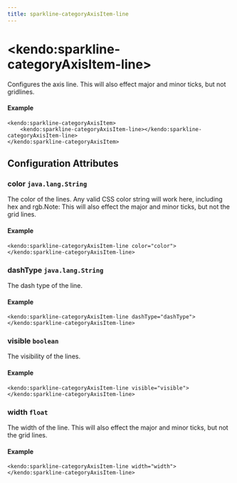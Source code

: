 ```yaml
---
title: sparkline-categoryAxisItem-line
---
```


# \<kendo:sparkline-categoryAxisItem-line\>

Configures the axis line. This will also effect major and minor ticks, but not gridlines.

#### Example
    <kendo:sparkline-categoryAxisItem>
        <kendo:sparkline-categoryAxisItem-line></kendo:sparkline-categoryAxisItem-line>
    </kendo:sparkline-categoryAxisItem>

## Configuration Attributes

### color `java.lang.String`

The color of the lines. Any valid CSS color string will work here, including hex and rgb.Note: This will also effect the major and minor ticks, but not the grid lines.

#### Example
    <kendo:sparkline-categoryAxisItem-line color="color">
    </kendo:sparkline-categoryAxisItem-line>

### dashType `java.lang.String`

The dash type of the line.

#### Example
    <kendo:sparkline-categoryAxisItem-line dashType="dashType">
    </kendo:sparkline-categoryAxisItem-line>

### visible `boolean`

The visibility of the lines.

#### Example
    <kendo:sparkline-categoryAxisItem-line visible="visible">
    </kendo:sparkline-categoryAxisItem-line>

### width `float`

The width of the line. This will also effect the major and minor ticks, but
not the grid lines.

#### Example
    <kendo:sparkline-categoryAxisItem-line width="width">
    </kendo:sparkline-categoryAxisItem-line>

